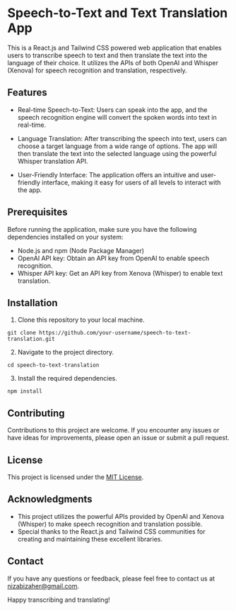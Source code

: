 # Speech-to-Text and Text Translation App

This is a React.js and Tailwind CSS powered web application that enables users to transcribe speech to text and then translate the text into the language of their choice. It utilizes the APIs of both OpenAI and Whisper (Xenova) for speech recognition and translation, respectively.

## Features

- Real-time Speech-to-Text: Users can speak into the app, and the speech recognition engine will convert the spoken words into text in real-time.

- Language Translation: After transcribing the speech into text, users can choose a target language from a wide range of options. The app will then translate the text into the selected language using the powerful Whisper translation API.

- User-Friendly Interface: The application offers an intuitive and user-friendly interface, making it easy for users of all levels to interact with the app.

## Prerequisites

Before running the application, make sure you have the following dependencies installed on your system:

- Node.js and npm (Node Package Manager)
- OpenAI API key: Obtain an API key from OpenAI to enable speech recognition.
- Whisper API key: Get an API key from Xenova (Whisper) to enable text translation.

## Installation

1. Clone this repository to your local machine.

```
git clone https://github.com/your-username/speech-to-text-translation.git
```

2. Navigate to the project directory.

```
cd speech-to-text-translation
```

3. Install the required dependencies.

```
npm install
```

## Contributing

Contributions to this project are welcome. If you encounter any issues or have ideas for improvements, please open an issue or submit a pull request.

## License

This project is licensed under the [MIT License](LICENSE).

## Acknowledgments

- This project utilizes the powerful APIs provided by OpenAI and Xenova (Whisper) to make speech recognition and translation possible.
- Special thanks to the React.js and Tailwind CSS communities for creating and maintaining these excellent libraries.

## Contact

If you have any questions or feedback, please feel free to contact us at nizabizaher@gmail.com.

Happy transcribing and translating!
